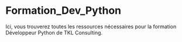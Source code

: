 # Formation_Dev_Python

Ici, vous trouverez toutes les ressources nécessaires pour la formation Développeur Python de TKL Consulting.
